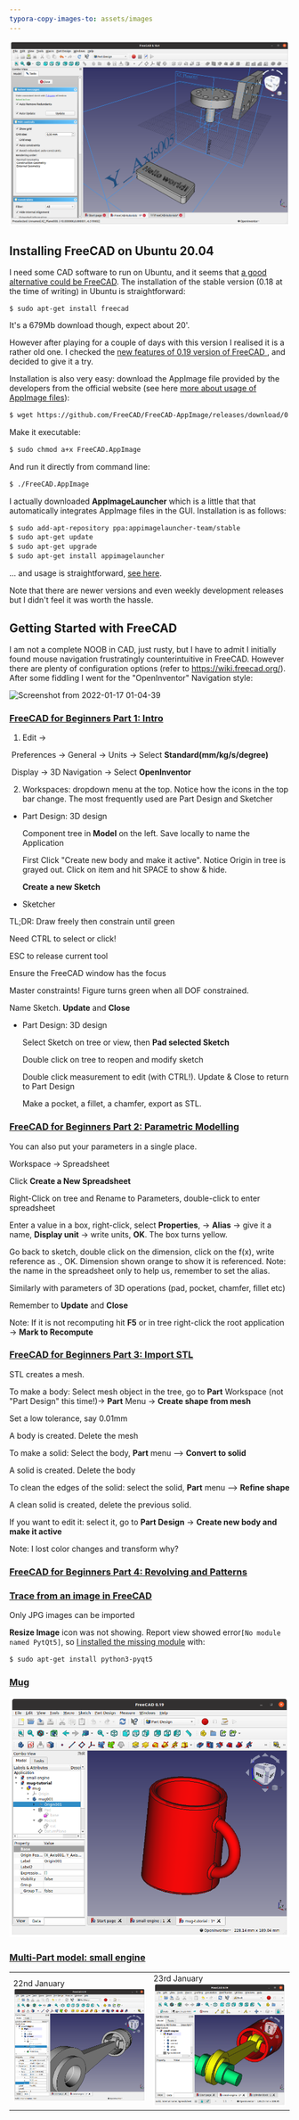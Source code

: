 ```yaml
---
typora-copy-images-to: assets/images
---
```

![freeCAD](./assets/images/freeCAD-tutorials.png)

## Installing FreeCAD on Ubuntu 20.04

I need some CAD software to run on Ubuntu, and it seems that [a good alternative could be FreeCAD](https://itsfoss.com/cad-software-linux/). The installation of the stable version (0.18 at the time of writing) in Ubuntu is straightforward: 

```
$ sudo apt-get install freecad
```
It's a 679Mb download though, expect about 20'.

However after playing for a couple of days with this version I realised it is a rather old one. I checked the [new features of 0.19 version of FreeCAD ](https://ubunlog.com/en/freecad-0-19-ya-fue-liberado-y-estas-son-sus-novedades/), and decided to give it a try. 

Installation is also very easy: download the AppImage file provided by the developers from the official website (see here [more about usage of AppImage files](https://itsfoss.com/use-appimage-linux/)):

```bash
$ wget https://github.com/FreeCAD/FreeCAD-AppImage/releases/download/0.19.1/FreeCAD_0.19-24276-Linux-Conda_glibc2.12-x86_64.AppImage -O FreeCAD.AppImage
```

Make it executable:

```bash
$ sudo chmod a+x FreeCAD.AppImage
```

And run it directly from command line:

```bash
$ ./FreeCAD.AppImage
```

I actually downloaded **AppImageLauncher** which is a little that that automatically integrates AppImage files in the GUI. Installation is as follows:

```bash
$ sudo add-apt-repository ppa:appimagelauncher-team/stable
$ sudo apt-get update
$ sudo apt-get upgrade
$ sudo apt-get install appimagelauncher
```

... and usage is straightforward,  [see here](https://www.linuxuprising.com/2018/04/easily-run-and-integrate-appimage-files.html).

Note that there are newer versions and even weekly development releases but I didn't feel it was worth the hassle. 

## Getting Started with FreeCAD 

I am not a complete NOOB in CAD, just rusty, but I have to admit I initially found mouse navigation frustratingly counterintuitive in FreeCAD. However there are plenty of configuration options (refer to https://wiki.freecad.org/). After some fiddling I went for the "OpenInventor" Navigation style:


![Screenshot from 2022-01-17 01-04-39](FreeCAD-notes.assets/mouse-freeCAD-16431634327241.png)

### [FreeCAD for Beginners Part 1: Intro](https://www.youtube.com/watch?v=uh5aN_Di8J0)

1. Edit -> 

​	Preferences -> General -> Units -> Select **Standard(mm/kg/s/degree)**

​	Display -> 3D Navigation -> Select **OpenInventor**

2. Workspaces: dropdown menu at the top. Notice how the icons in the top bar change. The most frequently used are Part Design and Sketcher

* Part Design: 3D design

  Component tree in **Model** on the left. Save locally to name the Application

  First  Click "Create new body and make it active". Notice Origin in tree is grayed out. Click on item and hit SPACE to show & hide.

  **Create a new Sketch**

*  Sketcher

TL;DR: Draw freely then constrain until green

Need CTRL to select or click!

ESC to release current tool

Ensure the FreeCAD window has the focus

Master constraints! Figure turns green when all DOF constrained.

Name Sketch. **Update** and **Close**

* Part Design: 3D design

  Select Sketch on tree or view, then **Pad selected Sketch**

  Double click on tree to reopen and modify sketch

  Double click measurement to edit (with CTRL!). Update & Close to return to Part Design

  Make a pocket, a fillet, a chamfer, export as STL.

### [FreeCAD for Beginners Part 2: Parametric Modelling](https://www.youtube.com/watch?v=RNCsazKxviQ)

You can also put your parameters in a single place.

Workspace -> Spreadsheet

Click **Create a New Spreadsheet**

Right-Click on tree and Rename to Parameters, double-click to enter spreadsheet

Enter a value in a box, right-click, select **Properties**, -> **Alias** -> give it a name, **Display unit** -> write units, **OK**. The box turns yellow.

Go back to sketch, double click on the dimension, click on the f(x), write reference as <spreadsheet>.<alias>, OK. Dimension shown orange to show it is referenced. Note: the name in the spreadsheet only to help us, remember to set the alias.

Similarly with parameters of 3D operations (pad, pocket, chamfer, fillet etc)

Remember to  **Update** and **Close**

Note: If it is not recomputing hit **F5** or in tree right-click the root application -> **Mark to Recompute**

### [FreeCAD for Beginners Part 3: Import STL](https://www.youtube.com/watch?v=Z2eXF4ITBeM&list=PLP1rv37BojTd5NY3E_aqOWUe0uA8J-J1T&index=4)

STL creates a mesh. 

To make a body: Select mesh object in the tree, go to **Part** Workspace (not "Part Design" this time!)-> **Part** Menu -> **Create shape from mesh** 

Set a low tolerance, say 0.01mm

A body is created. Delete the mesh 

To make a solid: Select the body, **Part** menu --> **Convert to solid**  

A solid is created. Delete the body

To clean the edges of the solid: select the solid, **Part** menu --> **Refine shape**  

A clean solid is created, delete the previous solid.

If you want to edit it: select it,  go to **Part Design** -> **Create new body and make it active**

Note: I lost color changes and transform why?

### [FreeCAD for Beginners Part 4: Revolving and Patterns](https://www.youtube.com/watch?v=Z2eXF4ITBeM&list=PLP1rv37BojTd5NY3E_aqOWUe0uA8J-J1T&index=4)



### [Trace from an image in FreeCAD](https://www.youtube.com/watch?v=3caDRzc87_Y) 

Only JPG images can be imported

**Resize Image** icon was not showing. Report view showed error`[No module named PytQt5]`, so [I installed the missing module](https://stackoverflow.com/questions/20672918/importerror-no-module-named-pytqt5) with:

```bash
$ sudo apt-get install python3-pyqt5 
```

### [Mug](https://www.youtube.com/watch?v=3zixrxFUCPA)

![Mug tutorial](./assets/images/mug-22.01.22.png)

### [Multi-Part model: small engine](https://www.youtube.com/watch?v=OrFC4ToPhZI)

|    |    | 
| -- | -- |
| 22nd January <br/> <img src="./assets/images/multipart-22.01.22.png" alt="multipart-22.01.22" width="480" /> |  23rd January <br/> <img src="./assets/images/multipart-23.01.22.png" alt="multipart-23.01.22" width="480" /> | 
